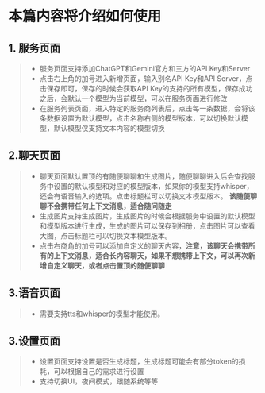 # 本篇内容将介绍如何使用


## 1. 服务页面
>* 服务页面支持添加ChatGPT和Gemini官方和三方的API Key和Server
>* 点击右上角的加号进入新增页面，输入别名API Key和API Server，点击保存即可，保存的时候会获取API Key的支持的所有模型，保存成功之后，会默认一个模型为当前模型，可以在服务页面进行修改
>* 在服务列表页面，进入特定的服务商列表后，点击每一条数据，会将该条数据设置为默认模型，点击名称右侧的模型版本，可以切换默认模型，默认模型仅支持文本内容的模型切换


## 2.聊天页面
>* 聊天页面默认置顶的有随便聊聊和生成图片，随便聊聊进入后会查找服务中设置的默认模型和对应的模型版本，如果你的模型支持whisper，还会有语音输入的选项。点击标题栏可以切换文本模型版本。 **该随便聊聊不会携带任何上下文消息，适合随问随走**
>* 生成图片支持生成图片，生成图片的时候会根据服务中设置的默认模型和模型版本进行生成，生成的图片可以保存到相册，点击图片可以查看大图，点击标题栏可以切换文本模型版本。
>* 点击右商角的加号可以添加自定义的聊天内容，**注意，该聊天会携带所有的上下文消息，适合长内容聊天，如果不想携带上下文，可以再次新增自定义聊天，或者点击置顶的随便聊聊**

## 3.语音页面
>* 需要支持tts和whisper的模型才能使用。

## 3.设置页面
>* 设置页面支持设置是否生成标题，生成标题可能会有部分token的损耗，可以根据自己的需求进行设置
>* 支持切换UI，夜间模式，跟随系统等等

